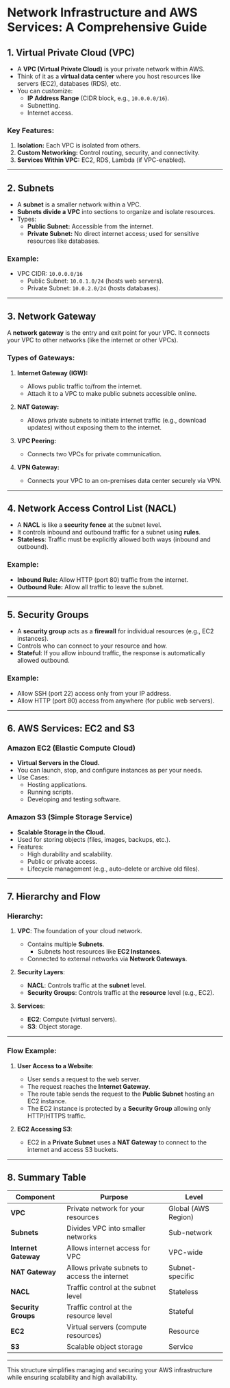# Network Infrastructure and AWS Services: A Comprehensive Guide

## 1. Virtual Private Cloud (VPC)

- A **VPC (Virtual Private Cloud)** is your private network within AWS.
- Think of it as a **virtual data center** where you host resources like servers (EC2), databases (RDS), etc.
- You can customize:
  - **IP Address Range** (CIDR block, e.g., `10.0.0.0/16`).
  - Subnetting.
  - Internet access.

### Key Features:
1. **Isolation:** Each VPC is isolated from others.
2. **Custom Networking:** Control routing, security, and connectivity.
3. **Services Within VPC:** EC2, RDS, Lambda (if VPC-enabled).

---

## 2. Subnets

- A **subnet** is a smaller network within a VPC.
- **Subnets divide a VPC** into sections to organize and isolate resources.
- Types:
  - **Public Subnet:** Accessible from the internet.
  - **Private Subnet:** No direct internet access; used for sensitive resources like databases.

### Example:
- VPC CIDR: `10.0.0.0/16`
  - Public Subnet: `10.0.1.0/24` (hosts web servers).
  - Private Subnet: `10.0.2.0/24` (hosts databases).

---

## 3. Network Gateway

A **network gateway** is the entry and exit point for your VPC. It connects your VPC to other networks (like the internet or other VPCs).

### Types of Gateways:
1. **Internet Gateway (IGW):**
   - Allows public traffic to/from the internet.
   - Attach it to a VPC to make public subnets accessible online.

2. **NAT Gateway:**
   - Allows private subnets to initiate internet traffic (e.g., download updates) without exposing them to the internet.

3. **VPC Peering:**
   - Connects two VPCs for private communication.

4. **VPN Gateway:**
   - Connects your VPC to an on-premises data center securely via VPN.

---

## 4. Network Access Control List (NACL)

- A **NACL** is like a **security fence** at the subnet level.
- It controls inbound and outbound traffic for a subnet using **rules**.
- **Stateless**: Traffic must be explicitly allowed both ways (inbound and outbound).

### Example:
- **Inbound Rule:** Allow HTTP (port 80) traffic from the internet.
- **Outbound Rule:** Allow all traffic to leave the subnet.

---

## 5. Security Groups

- A **security group** acts as a **firewall** for individual resources (e.g., EC2 instances).
- Controls who can connect to your resource and how.
- **Stateful**: If you allow inbound traffic, the response is automatically allowed outbound.

### Example:
- Allow SSH (port 22) access only from your IP address.
- Allow HTTP (port 80) access from anywhere (for public web servers).

---

## 6. AWS Services: EC2 and S3

### Amazon EC2 (Elastic Compute Cloud)
- **Virtual Servers in the Cloud.**
- You can launch, stop, and configure instances as per your needs.
- Use Cases:
  - Hosting applications.
  - Running scripts.
  - Developing and testing software.

### Amazon S3 (Simple Storage Service)
- **Scalable Storage in the Cloud.**
- Used for storing objects (files, images, backups, etc.).
- Features:
  - High durability and scalability.
  - Public or private access.
  - Lifecycle management (e.g., auto-delete or archive old files).

---

## 7. Hierarchy and Flow

### Hierarchy:
1. **VPC**: The foundation of your cloud network.
   - Contains multiple **Subnets**.
     - Subnets host resources like **EC2 Instances**.
   - Connected to external networks via **Network Gateways**.

2. **Security Layers**:
   - **NACL**: Controls traffic at the **subnet** level.
   - **Security Groups**: Controls traffic at the **resource** level (e.g., EC2).

3. **Services**:
   - **EC2**: Compute (virtual servers).
   - **S3**: Object storage.

---

### Flow Example:
1. **User Access to a Website**:
   - User sends a request to the web server.
   - The request reaches the **Internet Gateway**.
   - The route table sends the request to the **Public Subnet** hosting an EC2 instance.
   - The EC2 instance is protected by a **Security Group** allowing only HTTP/HTTPS traffic.

2. **EC2 Accessing S3**:
   - EC2 in a **Private Subnet** uses a **NAT Gateway** to connect to the internet and access S3 buckets.

---

## 8. Summary Table

| Component          | Purpose                                      | Level         |
|---------------------|----------------------------------------------|---------------|
| **VPC**            | Private network for your resources           | Global (AWS Region) |
| **Subnets**         | Divides VPC into smaller networks            | Sub-network   |
| **Internet Gateway**| Allows internet access for VPC               | VPC-wide      |
| **NAT Gateway**     | Allows private subnets to access the internet| Subnet-specific |
| **NACL**            | Traffic control at the subnet level          | Stateless     |
| **Security Groups** | Traffic control at the resource level        | Stateful      |
| **EC2**             | Virtual servers (compute resources)          | Resource      |
| **S3**              | Scalable object storage                      | Service       |

---

This structure simplifies managing and securing your AWS infrastructure while ensuring scalability and high availability.